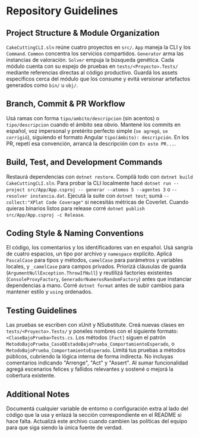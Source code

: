 # Repository Guidelines

## Project Structure & Module Organization
`CakeCuttingCLI.sln` reúne cuatro proyectos en `src/`. `App` maneja la CLI y los `Command`. `Common` concentra
los servicios compartidos. `Generator` arma las instancias de valoración. `Solver` empuja la búsqueda
genética. Cada módulo cuenta con su espejo de pruebas en `tests/<Proyecto>.Tests/` mediante referencias
directas al código productivo. Guardá los assets específicos cerca del módulo que los consume y evitá
versionar artefactos generados como `bin/` u `obj/`.

## Branch, Commit & PR Workflow
Usá ramas con forma `tipo/ambito/descripcion` (sin acentos) o `tipo/descripcion` cuando el ámbito sea obvio.
Mantené los commits en español, voz impersonal y pretérito perfecto simple (`se agregó`, `se corrigió`),
siguiendo el formato Angular `tipo(ámbito): descripción`. En los PR, repetí esa convención, arrancá la
descripción con `En este PR...`.

## Build, Test, and Development Commands
Restaurá dependencias con `dotnet restore`. Compilá todo con `dotnet build CakeCuttingCLI.sln`. Para probar la
CLI localmente hacé `dotnet run --project src/App/App.csproj -- generar --atomos 5 --agentes 3` o `-- resolver
instancia.dat`. Ejecutá la suite con `dotnet test`; sumá `--collect:"XPlat Code Coverage"` si necesitás
métricas de Coverlet. Cuando quieras binarios listos para release corré `dotnet publish
src/App/App.csproj -c Release`.

## Coding Style & Naming Conventions
El código, los comentarios y los identificadores van en español. Usá sangría de cuatro espacios, un tipo por
archivo y `namespace` explícito. Aplicá `PascalCase` para tipos y métodos, `camelCase` para parámetros y
variables locales, y `_camelCase` para campos privados. Priorizá cláusulas de guarda
(`ArgumentNullException.ThrowIfNull`) y reutilizá factories existentes (`ConsoleProxyFactory`,
`GeneradorNumerosRandomFactory`) antes que instanciar dependencias a mano. Corré `dotnet format` antes de
subir cambios para mantener estilo y `using` ordenados.

## Testing Guidelines
Las pruebas se escriben con xUnit y NSubstitute. Creá nuevas clases en `tests/<Proyecto>.Tests/` y poneles
nombres con el siguiente formato: `<ClaseBajoPrueba>Tests.cs`. Los métodos `[Fact]` siguen el patrón
`MetodoBajoPrueba_CasoOEstadoBajoPrueba_ComportamientoEsperado`, o `MetodoBajoPrueba_ComportamientoEsperado`. Limitá
tus pruebas a métodos públicos, cubriendo la lógica interna de forma indirecta. No incluyas comentarios indicando
"Arrenge", "Act" y "Assert". Al sumar funcionalidad agregá escenarios felices y fallidos relevantes y sostené o mejorá
la cobertura existente.

## Additional Notes
Documentá cualquier variable de entorno o configuración extra al lado del código que la usa y enlazá la
sección correspondiente en el README si hace falta. Actualizá este archivo cuando cambien las políticas del
equipo para que siga siendo la única fuente de verdad.

